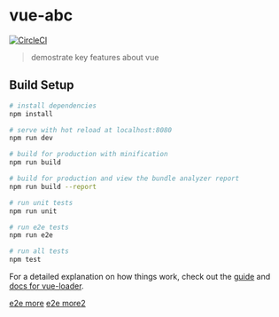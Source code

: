 # vue-abc

[![CircleCI](https://circleci.com/gh/huanle0610/vue-abc/tree/master.svg?style=svg)](https://circleci.com/gh/huanle0610/vue-abc/tree/master)

> demostrate key features about vue

## Build Setup

``` bash
# install dependencies
npm install

# serve with hot reload at localhost:8080
npm run dev

# build for production with minification
npm run build

# build for production and view the bundle analyzer report
npm run build --report

# run unit tests
npm run unit

# run e2e tests
npm run e2e

# run all tests
npm test
```

For a detailed explanation on how things work, check out the [guide](http://vuejs-templates.github.io/webpack/) and [docs for vue-loader](http://vuejs.github.io/vue-loader).

[e2e more](https://sites.google.com/a/chromium.org/chromedriver/capabilities)
[e2e more2](https://peter.sh/experiments/chromium-command-line-switches/)
